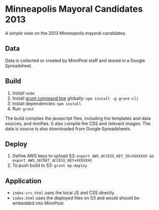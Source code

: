 # Minneapolis Mayoral Candidates 2013

A simple view on the 2013 Minneapolis mayoral candidates.

## Data

Data is collected or created by MinnPost staff and stored in a Google Spreadsheet.

## Build

1. Install ```node```
1. Install [grunt command line](http://gruntjs.com/) globally: ```npm install -g grunt-cli```
2. Install dependencies: ```npm install```
3. Run: ```grunt```

The build compiles the javascript files, including the templates and data sources, and minifies.  It also compile the CSS and relevant images.  The data is source is also downloaded from Google Spreadsheets.

## Deploy

1. Define AWS keys to upload S3: ```export AWS_ACCESS_KEY_ID=XXXXXXX && export AWS_SECRET_ACCESS_KEY=XXXXXXX```
2. To push build to S3: ```grunt mp-deploy```

## Application

* ```index-src.html``` uses the local JS and CSS directly.
* ```index.html``` uses the deployed files on S3 and would should be embedded into MinnPost.